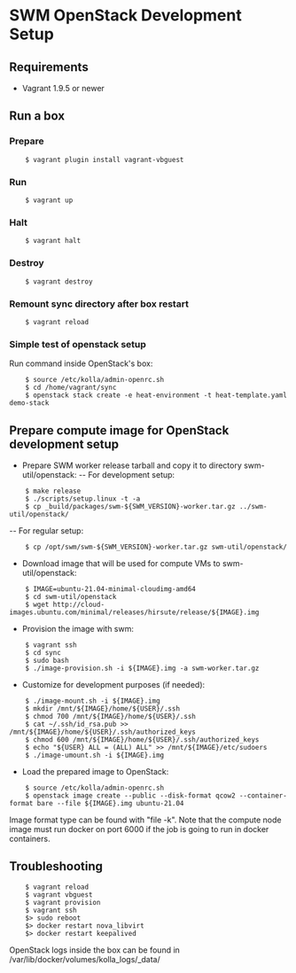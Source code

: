 SWM OpenStack Development Setup
===============

Requirements
------------

* Vagrant 1.9.5 or newer


Run a box
---------

### Prepare
```console
    $ vagrant plugin install vagrant-vbguest
```

### Run
```console
    $ vagrant up
```

### Halt
```console
    $ vagrant halt
```

### Destroy
```console
    $ vagrant destroy
```

### Remount sync directory after box restart
```console
    $ vagrant reload
```

### Simple test of openstack setup
Run command inside OpenStack's box:
```console
    $ source /etc/kolla/admin-openrc.sh
    $ cd /home/vagrant/sync
    $ openstack stack create -e heat-environment -t heat-template.yaml demo-stack
```
Prepare compute image for OpenStack development setup
---------------------

* Prepare SWM worker release tarball and copy it to directory swm-util/openstack:
-- For development setup:
```console
    $ make release
    $ ./scripts/setup.linux -t -a
    $ cp _build/packages/swm-${SWM_VERSION}-worker.tar.gz ../swm-util/openstack/
```
-- For regular setup:
```console
    $ cp /opt/swm/swm-${SWM_VERSION}-worker.tar.gz swm-util/openstack/
```

* Download image that will be used for compute VMs to swm-util/openstack:
```console
    $ IMAGE=ubuntu-21.04-minimal-cloudimg-amd64
    $ cd swm-util/openstack
    $ wget http://cloud-images.ubuntu.com/minimal/releases/hirsute/release/${IMAGE}.img
```

* Provision the image with swm:
```console
    $ vagrant ssh
    $ cd sync
    $ sudo bash
    $ ./image-provision.sh -i ${IMAGE}.img -a swm-worker.tar.gz
```

* Customize for development purposes (if needed):
```console
    $ ./image-mount.sh -i ${IMAGE}.img
    $ mkdir /mnt/${IMAGE}/home/${USER}/.ssh
    $ chmod 700 /mnt/${IMAGE}/home/${USER}/.ssh
    $ cat ~/.ssh/id_rsa.pub >> /mnt/${IMAGE}/home/${USER}/.ssh/authorized_keys
    $ chmod 600 /mnt/${IMAGE}/home/${USER}/.ssh/authorized_keys
    $ echo "${USER} ALL = (ALL) ALL" >> /mnt/${IMAGE}/etc/sudoers
    $ ./image-umount.sh -i ${IMAGE}.img
```

* Load the prepared image to OpenStack:
```console
    $ source /etc/kolla/admin-openrc.sh
    $ openstack image create --public --disk-format qcow2 --container-format bare --file ${IMAGE}.img ubuntu-21.04
```
   
Image format type can be found with "file -k". 
Note that the compute node image must run docker on port 6000 if the job is going to run in docker containers.


Troubleshooting
---------------
```console
    $ vagrant reload
    $ vagrant vbguest
    $ vagrant provision
    $ vagrant ssh
    $> sudo reboot
    $> docker restart nova_libvirt
    $> docker restart keepalived
```

OpenStack logs inside the box can be found in /var/lib/docker/volumes/kolla_logs/_data/
